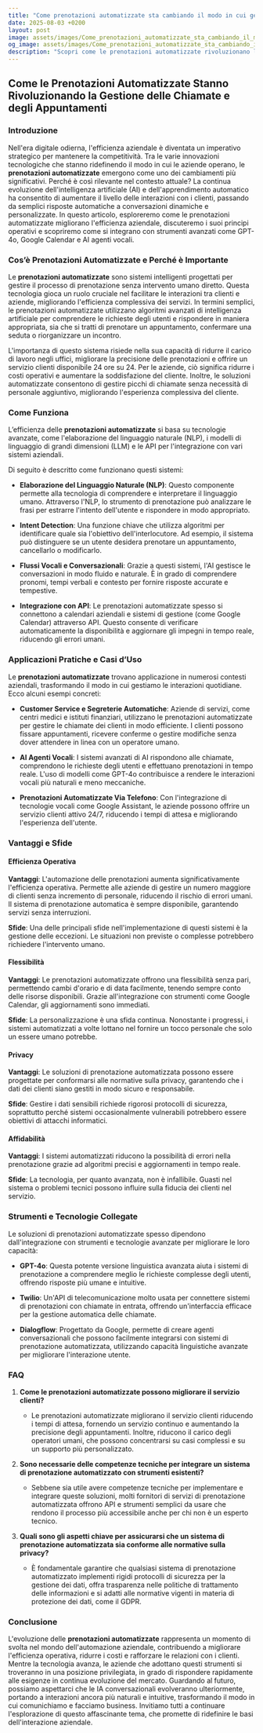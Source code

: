 ```yaml
---
title: "Come prenotazioni automatizzate sta cambiando il modo in cui gestiamo le chiamate e gli appuntamenti"
date: 2025-08-03 +0200
layout: post
image: assets/images/Come_prenotazioni_automatizzate_sta_cambiando_il_modo_in_cui_gestiamo_le_chiamate_e_gli_appuntamenti.jpg
og_image: assets/images/Come_prenotazioni_automatizzate_sta_cambiando_il_modo_in_cui_gestiamo_le_chiamate_e_gli_appuntamenti.jpg
description: "Scopri come le prenotazioni automatizzate rivoluzionano le chiamate aziendali con GPT-4o e Google Calendar, migliorando efficienza e gestione del tempo."
---
```


## Come le Prenotazioni Automatizzate Stanno Rivoluzionando la Gestione delle Chiamate e degli Appuntamenti

### Introduzione

Nell'era digitale odierna, l'efficienza aziendale è diventata un imperativo strategico per mantenere la competitività. Tra le varie innovazioni tecnologiche che stanno ridefinendo il modo in cui le aziende operano, le **prenotazioni automatizzate** emergono come uno dei cambiamenti più significativi. Perché è così rilevante nel contesto attuale? La continua evoluzione dell'intelligenza artificiale (AI) e dell'apprendimento automatico ha consentito di aumentare il livello delle interazioni con i clienti, passando da semplici risposte automatiche a conversazioni dinamiche e personalizzate. In questo articolo, esploreremo come le prenotazioni automatizzate migliorano l'efficienza aziendale, discuteremo i suoi principi operativi e scopriremo come si integrano con strumenti avanzati come GPT-4o, Google Calendar e AI agenti vocali.

### Cos’è Prenotazioni Automatizzate e Perché è Importante

Le **prenotazioni automatizzate** sono sistemi intelligenti progettati per gestire il processo di prenotazione senza intervento umano diretto. Questa tecnologia gioca un ruolo cruciale nel facilitare le interazioni tra clienti e aziende, migliorando l'efficienza complessiva dei servizi. In termini semplici, le prenotazioni automatizzate utilizzano algoritmi avanzati di intelligenza artificiale per comprendere le richieste degli utenti e rispondere in maniera appropriata, sia che si tratti di prenotare un appuntamento, confermare una seduta o riorganizzare un incontro.

L'importanza di questo sistema risiede nella sua capacità di ridurre il carico di lavoro negli uffici, migliorare la precisione delle prenotazioni e offrire un servizio clienti disponibile 24 ore su 24. Per le aziende, ciò significa ridurre i costi operativi e aumentare la soddisfazione del cliente. Inoltre, le soluzioni automatizzate consentono di gestire picchi di chiamate senza necessità di personale aggiuntivo, migliorando l'esperienza complessiva del cliente.

### Come Funziona

L’efficienza delle **prenotazioni automatizzate** si basa su tecnologie avanzate, come l'elaborazione del linguaggio naturale (NLP), i modelli di linguaggio di grandi dimensioni (LLM) e le API per l'integrazione con vari sistemi aziendali.

Di seguito è descritto come funzionano questi sistemi:

- **Elaborazione del Linguaggio Naturale (NLP)**: Questo componente permette alla tecnologia di comprendere e interpretare il linguaggio umano. Attraverso l'NLP, lo strumento di prenotazione può analizzare le frasi per estrarre l'intento dell'utente e rispondere in modo appropriato.
  
- **Intent Detection**: Una funzione chiave che utilizza algoritmi per identificare quale sia l'obiettivo dell'interlocutore. Ad esempio, il sistema può distinguere se un utente desidera prenotare un appuntamento, cancellarlo o modificarlo.
  
- **Flussi Vocali e Conversazionali**: Grazie a questi sistemi, l'AI gestisce le conversazioni in modo fluido e naturale. È in grado di comprendere pronomi, tempi verbali e contesto per fornire risposte accurate e tempestive.
  
- **Integrazione con API**: Le prenotazioni automatizzate spesso si connettono a calendari aziendali e sistemi di gestione (come Google Calendar) attraverso API. Questo consente di verificare automaticamente la disponibilità e aggiornare gli impegni in tempo reale, riducendo gli errori umani.

### Applicazioni Pratiche e Casi d’Uso

Le **prenotazioni automatizzate** trovano applicazione in numerosi contesti aziendali, trasformando il modo in cui gestiamo le interazioni quotidiane. Ecco alcuni esempi concreti:

- **Customer Service e Segreterie Automatiche**: Aziende di servizi, come centri medici e istituti finanziari, utilizzano le prenotazioni automatizzate per gestire le chiamate dei clienti in modo efficiente. I clienti possono fissare appuntamenti, ricevere conferme o gestire modifiche senza dover attendere in linea con un operatore umano.

- **AI Agenti Vocali**: I sistemi avanzati di AI rispondono alle chiamate, comprendono le richieste degli utenti e effettuano prenotazioni in tempo reale. L'uso di modelli come GPT-4o contribuisce a rendere le interazioni vocali più naturali e meno meccaniche.

- **Prenotazioni Automatizzate Via Telefono**: Con l'integrazione di tecnologie vocali come Google Assistant, le aziende possono offrire un servizio clienti attivo 24/7, riducendo i tempi di attesa e migliorando l'esperienza dell'utente.

### Vantaggi e Sfide

#### Efficienza Operativa

**Vantaggi**: L'automazione delle prenotazioni aumenta significativamente l'efficienza operativa. Permette alle aziende di gestire un numero maggiore di clienti senza incremento di personale, riducendo il rischio di errori umani. Il sistema di prenotazione automatica è sempre disponibile, garantendo servizi senza interruzioni.

**Sfide**: Una delle principali sfide nell'implementazione di questi sistemi è la gestione delle eccezioni. Le situazioni non previste o complesse potrebbero richiedere l'intervento umano.

#### Flessibilità

**Vantaggi**: Le prenotazioni automatizzate offrono una flessibilità senza pari, permettendo cambi d'orario e di data facilmente, tenendo sempre conto delle risorse disponibili. Grazie all'integrazione con strumenti come Google Calendar, gli aggiornamenti sono immediati.

**Sfide**: La personalizzazione è una sfida continua. Nonostante i progressi, i sistemi automatizzati a volte lottano nel fornire un tocco personale che solo un essere umano potrebbe.

#### Privacy

**Vantaggi**: Le soluzioni di prenotazione automatizzata possono essere progettate per conformarsi alle normative sulla privacy, garantendo che i dati dei clienti siano gestiti in modo sicuro e responsabile.

**Sfide**: Gestire i dati sensibili richiede rigorosi protocolli di sicurezza, soprattutto perché sistemi occasionalmente vulnerabili potrebbero essere obiettivi di attacchi informatici.

#### Affidabilità

**Vantaggi**: I sistemi automatizzati riducono la possibilità di errori nella prenotazione grazie ad algoritmi precisi e aggiornamenti in tempo reale.

**Sfide**: La tecnologia, per quanto avanzata, non è infallibile. Guasti nel sistema o problemi tecnici possono influire sulla fiducia dei clienti nel servizio.

### Strumenti e Tecnologie Collegate

Le soluzioni di prenotazioni automatizzate spesso dipendono dall'integrazione con strumenti e tecnologie avanzate per migliorare le loro capacità:

- **GPT-4o**: Questa potente versione linguistica avanzata aiuta i sistemi di prenotazione a comprendere meglio le richieste complesse degli utenti, offrendo risposte più umane e intuitive.

- **Twilio**: Un'API di telecomunicazione molto usata per connettere sistemi di prenotazioni con chiamate in entrata, offrendo un'interfaccia efficace per la gestione automatica delle chiamate.

- **Dialogflow**: Progettato da Google, permette di creare agenti conversazionali che possono facilmente integrarsi con sistemi di prenotazione automatizzata, utilizzando capacità linguistiche avanzate per migliorare l'interazione utente.

### FAQ

1. **Come le prenotazioni automatizzate possono migliorare il servizio clienti?**
   - Le prenotazioni automatizzate migliorano il servizio clienti riducendo i tempi di attesa, fornendo un servizio continuo e aumentando la precisione degli appuntamenti. Inoltre, riducono il carico degli operatori umani, che possono concentrarsi su casi complessi e su un supporto più personalizzato.
   
2. **Sono necessarie delle competenze tecniche per integrare un sistema di prenotazione automatizzato con strumenti esistenti?**
   - Sebbene sia utile avere competenze tecniche per implementare e integrare queste soluzioni, molti fornitori di servizi di prenotazione automatizzata offrono API e strumenti semplici da usare che rendono il processo più accessibile anche per chi non è un esperto tecnico.

3. **Quali sono gli aspetti chiave per assicurarsi che un sistema di prenotazione automatizzata sia conforme alle normative sulla privacy?**
   - È fondamentale garantire che qualsiasi sistema di prenotazione automatizzato implementi rigidi protocolli di sicurezza per la gestione dei dati, offra trasparenza nelle politiche di trattamento delle informazioni e si adatti alle normative vigenti in materia di protezione dei dati, come il GDPR.

### Conclusione

L'evoluzione delle **prenotazioni automatizzate** rappresenta un momento di svolta nel mondo dell'automazione aziendale, contribuendo a migliorare l'efficienza operativa, ridurre i costi e rafforzare le relazioni con i clienti. Mentre la tecnologia avanza, le aziende che adottano questi strumenti si troveranno in una posizione privilegiata, in grado di rispondere rapidamente alle esigenze in continua evoluzione del mercato. Guardando al futuro, possiamo aspettarci che le IA conversazionali evolveranno ulteriormente, portando a interazioni ancora più naturali e intuitive, trasformando il modo in cui comunichiamo e facciamo business. Invitiamo tutti a continuare l'esplorazione di questo affascinante tema, che promette di ridefinire le basi dell'interazione aziendale.